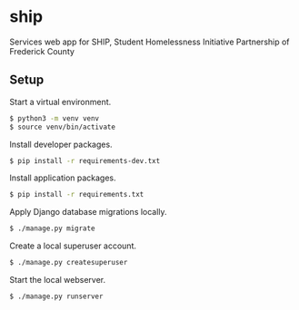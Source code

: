 # ship

Services web app for SHIP, Student Homelessness Initiative Partnership of Frederick County

## Setup

Start a virtual environment.

```bash
$ python3 -m venv venv
$ source venv/bin/activate
```

Install developer packages.

```bash
$ pip install -r requirements-dev.txt
```

Install application packages.

```bash
$ pip install -r requirements.txt
```

Apply Django database migrations locally.

```bash
$ ./manage.py migrate
```

Create a local superuser account.

```bash
$ ./manage.py createsuperuser
```

Start the local webserver.

```bash
$ ./manage.py runserver
```
